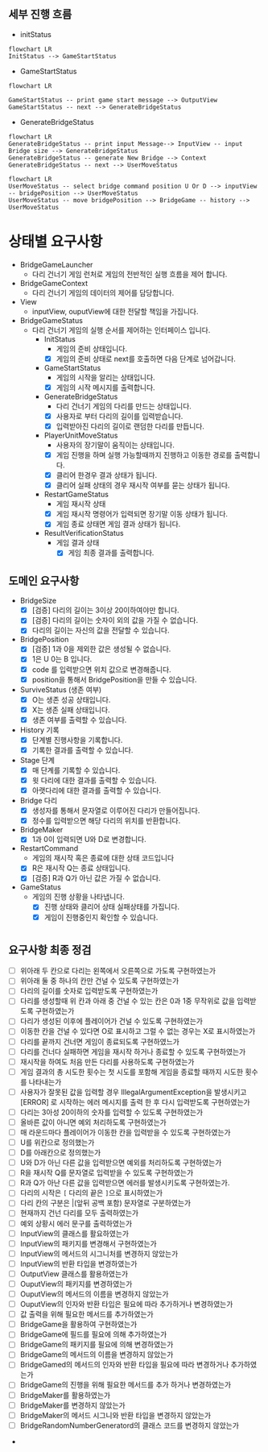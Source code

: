 ## 세부 진행 흐름

- initStatus

```mermaid
flowchart LR 
InitStatus --> GameStartStatus
```

- GameStartStatus

```mermaid
flowchart LR

GameStartStatus -- print game start message --> OutputView
GameStartStatus -- next --> GenerateBridgeStatus
```

- GenerateBridgeStatus

```mermaid
flowchart LR
GenerateBridgeStatus -- print input Message--> InputView -- input Bridge size --> GenerateBridgeStatus
GenerateBridgeStatus -- generate New Bridge --> Context
GenerateBridgeStatus -- next --> UserMoveStatus
```

```mermaid
flowchart LR
UserMoveStatus -- select bridge command position U Or D --> inputView -- bridgePosition --> UserMoveStatus 
UserMoveStatus -- move bridgePosition --> BridgeGame -- history --> UserMoveStatus
```

# 상태별 요구사항

- BridgeGameLauncher
    - 다리 건너기 게임 런처로 게임의 전반적인 실행 흐름을 제어 합니다.
- BridgeGameContext
    - 다리 건너기 게임의 데이터의 제어를 담당합니다.
- View
    - inputView, ouputView에 대한 전달할 책임을 가집니다.
- BridgeGameStatus
    - 다리 건너기 게임의 실행 순서를 제어하는 인터페이스 입니다.
        - InitStatus
            - 게임의 준비 상태입니다.
            - [X] 게임의 준비 상태로 next를 호출하면 다음 단계로 넘어갑니다.
        - GameStartStatus
            - 게임의 시작을 알리는 상태입니다.
            - [X] 게임의 시작 메시지를 출력합니다.
        - GenerateBridgeStatus
            - 다리 건너기 게임의 다리를 만드는 상태입니다.
            - [X] 사용자로 부터 다리의 길이를 입력받습니다.
            - [X] 입력받아진 다리의 길이로 랜덤한 다리를 만듭니다.
        - PlayerUnitMoveStatus
            - 사용자의 장기말이 움직이는 상태입니다.
            - [X] 게임 진행을 하며 실행 가능할때까지 진행하고 이동한 경로를 출력합니다.
            - [X] 클리어 한경우 결과 상태가 됩니다.
            - [X] 클리어 실패 상태의 경우 재시작 여부를 묻는 상태가 됩니다.
        - RestartGameStatus
            - 게임 재시작 상태
            - [X] 게임 재시작 명령어가 입력되면 장기말 이동 상태가 됩니다.
            - [X] 게임 종료 상태면 게임 결과 상태가 됩니다.
        - ResultVerificationStatus
            - 게임 결과 상태
                - [X] 게임 최종 결과를 출력합니다.

## 도메인 요구사항

- BridgeSize
    - [x] [검증] 다리의 길이는 3이상 20이하여야만 합니다.
    - [x] [검증] 다리의 길이는 숫자이 외의 값을 가질 수 없습니다.
    - [x] 다리의 길이는 자신의 값을 전달할 수 있습니다.
- BridgePosition
    - [X] [검증] 1과 0을 제외한 값은 생성될 수 없습니다.
    - [X] 1은 U 0는 B 입니다.
    - [X] code 를 입력받으면 위치 값으로 변경해줍니다.
    - [X] position을 통해서 BridgePosition을 만들 수 있습니다.
- SurviveStatus (생존 여부)
    - [X] O는 생존 성공 상태입니다.
    - [X] X는 생존 실패 상태입니다.
    - [X] 생존 여부를 출력할 수 있습니다.
- History 기록
    - [X] 단계별 진행사항을 기록합니다.
    - [X] 기록한 결과를 출력할 수 있습니다.
- Stage 단계
    - [X] 매 단계를 기록할 수 있습니다.
    - [X] 윗 다리에 대한 결과를 출력할 수 있습니다.
    - [X] 아랫다리에 대한 결과를 출력할 수 있습니다.
- Bridge 다리
    - [X] 생성자를 통해서 문자열로 이루어진 다리가 만들어집니다.
    - [X] 정수를 입력받으면 해당 다리의 위치를 반환합니다.
- BridgeMaker
    - [X] 1과 0이 입력되면 U와 D로 변경합니다.
- RestartCommand
    - 게임의 재시작 혹은 종료에 대한 상태 코드입니다
    - [X] R은 재시작 Q는 종료 상태입니다.
    - [X] [검증] R과 Q가 아닌 값은 가질 수 없습니다.
- GameStatus
    - 게임의 진행 상황을 나타냅니다.
        - [X] 진행 상태와 클리어 상태 실패상태를 가집니다.
        - [X] 게임이 진행중인지 확인할 수 있습니다.

#

## 요구사항 최종 정검

- [ ] 위아래 두 칸으로 다리는 왼쪽에서 오른쪽으로 가도록 구현하였는가
- [ ] 위아래 둘 중 하나의 칸만 건널 수 있도록 구현하였는가
- [ ] 다리의 길이를 숫자로 입력받도록 구현하였는가
- [ ] 다리를 생성할때 위 칸과 아래 중 건널 수 있는 칸은 0과 1중 무작위로 값을 입력받도록 구현하였는가
- [ ] 다리가 생성된 이후에 플레이어가 건널 수 있도록 구현하였는가
- [ ] 이동한 칸을 건널 수 있다면 O로 표시하고 그럴 수 없는 경우는 X로 표시하였는가
- [ ] 다리를 끝까지 건너면 게임이 종료되도록 구현하였느가
- [ ] 다리를 건너다 실패하면 게임을 재시작 하거나 종료할 수 있도록 구현하였는가
- [ ] 재시작을 하여도 처음 만든 다리를 사용하도록 구현하였는가
- [ ] 게임 결과의 총 시도한 횟수는 첫 시도를 포함해 게임을 종료할 때까지 시도한 횟수를 나타내는가
- [ ] 사용자가 잘못된 값을 입력할 경우 IllegalArgumentException을 발생시키고 [ERROR] 로 시작하는 에러 메시지를 출력 한 후 다시 입력받도록 구현하였는가
- [ ] 다리는 3아성 20이하의 숫자를 입력할 수 있도록 구현하였는가
- [ ] 올바른 값이 아니면 예외 처리하도록 구현하였는가
- [ ] 매 라운드마다 플레이어가 이동한 칸을 입력받을 수 있도록 구현하였는가
- [ ] U를 위칸으로 정의했는가
- [ ] D를 아래칸으로 정의했는가
- [ ] U와 D가 아닌 다른 값을 입력받으면 예외를 처리하도록 구현하였는가
- [ ] R을 재시작 Q를 문자열로 입력받을 수 있도록 구현하였는가
- [ ] R과 Q가 아난 다른 값을 입력받으면 에러를 발생시키도록 구현하였는가.
- [ ] 다리의 시작은 ```[``` 다리의 끝은 ```]```으로 표시하였는가
- [ ] 다리 칸의 구분은 |(앞뒤 공백 포함) 문자열로 구분하였는가
- [ ] 현재까지 건넌 다리를 모두 출력하였는가
- [ ] 예외 상황시 에러 문구를 출력하였는가
- [ ] InputView의 클래스를 활요하였는가
- [ ] InputView의 패키지를 변경해서 구현하였는가
- [ ] InputView의 메서드의 시그니처를 변경하지 않았는가
- [ ] InputView의 반환 타입을 변경하였는가
- [ ] OutputView 클래스를 활용하였는가
- [ ] OuputView의 패키지를 변경하였는가
- [ ] OuputView의 메서드의 이름을 변경하지 않았는가
- [ ] OuputView의 인자와 반환 타입은 필요에 따라 추가하거나 변경하였는가
- [ ] 값 출력을 위해 필요한 메서드를 추가하였는가
- [ ] BridgeGame을 활용하여 구현하였는가
- [ ] BridgeGame에 필드를 필요에 의해 추가하였는가
- [ ] BridgeGame의 패키지를 필요에 의해 변경하였는가
- [ ] BridgeGame의 메서드의 이름을 변경하지 않았는가
- [ ] BridgeGamed의 메서드의 인자와 반환 타입을 필요에 따라 변경하거나 추가하였는가
- [ ] BridgeGame의 진행을 위해 필요한 메서드를 추가 하거나 변경하였는가
- [ ] BridgeMaker를 활용하였는가
- [ ] BridgeMaker를 변경하지 않았는가
- [ ] BridgeMaker의 메서드 시그니와 반환 타입을 변경하지 않았는가
- [ ] BridgeRandomNumberGeneratord의 클래스 코드를 변경하지 않았는가
- 